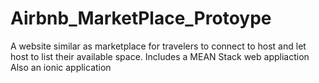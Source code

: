 # Airbnb_MarketPlace_Protoype
A website similar as marketplace for travelers to connect to host and let host to list their available space.
Includes a MEAN Stack web appliaction
Also an ionic application
